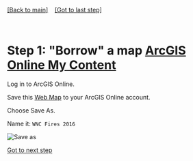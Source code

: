 [[Back to main]](github.md)&nbsp;&nbsp;&nbsp;&nbsp;[[Got to last step]](GitHub_resources.md)

&nbsp;

# Step 1: "Borrow" a map [ArcGIS Online My Content](http://www.arcgis.com/home/content.html)

Log in to ArcGIS Online.

Save this [Web Map](http://www.arcgis.com/home/webmap/viewer.html?webmap=7a1f7ebd8d7f429b94335e8890561c4d) to your ArcGIS Online account.

Choose Save As.

Name it: `WNC Fires 2016`

![Save as](https://docs.google.com/uc?id=0BykF_bN9fsvITXBKVWozUXRYRFk)

[Got to next step](GitHub_step2.md)
